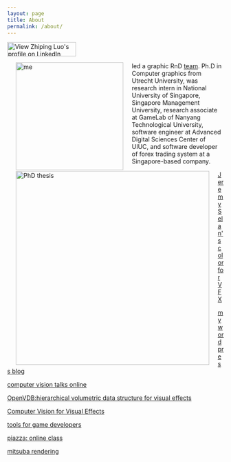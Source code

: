 ```yaml
---
layout: page
title: About
permalink: /about/
---
```

<a href="https://nl.linkedin.com/pub/zhiping-luo/11/123/a3a">
 <img src="https://static.licdn.com/scds/common/u/img/webpromo/btn_viewmy_160x33.png" width="160" height="33" border="0" alt="View Zhiping Luo's profile on LinkedIn"> </a>
<p>
<img src="http://luozhipi.github.io/photo02.jpg" alt="me" title="" align="left" hspace="20" width = "250">
led a graphic RnD <a href="https://kapok-cg.github.io">team</a>. Ph.D in Computer graphics from Utrecht University, was research intern in National University of Singapore, Singapore Management University, research associate at GameLab of Nanyang Technological University, software engineer at Advanced Digital Sciences Center of UIUC, and software developer of forex trading system at a Singapore-based company.
</p>
<p></p>
<p></p>
<a href="/papers/theis_v2_low.pdf"><img src="http://luozhipi.github.io/papers/thesis_cover.png" hspace="20" alt="PhD thesis" title="doctoral dissertation" align="left" height="450"></a>

[Jeremy Selan's color for VFX]

[my wordpress blog] 

[computer vision talks online] 

[OpenVDB:hierarchical volumetric data structure for visual effects]

[Computer Vision for Visual Effects] 

[tools for game developers] 

[piazza: online class] 

[mitsuba rendering]

[computer vision talks online]: http://www.computervisiontalks.com/
[piazza: online class]: https://piazza.com/
[tools for game developers]: https://www.codeandweb.com/
[OpenVDB:hierarchical volumetric data structure for visual effects]: http://www.openvdb.org/
[my wordpress blog]: https://luozhipi.wordpress.com/
[Computer Vision for Visual Effects]: http://cvfxbook.com/
[mitsuba rendering]: http://www.mitsuba-renderer.org/

[Jeremy Selan's color for VFX]: https://github.com/jeremyselan

